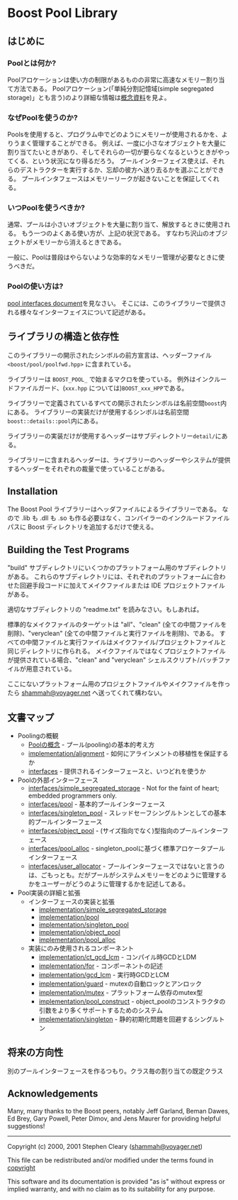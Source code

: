 # Boost Pool Library

## はじめに

### Poolとは何か?

Poolアロケーションは使い方の制限があるものの非常に高速なメモリー割り当て方法である。
Poolアロケーション(「単純分割記憶域(simple segregated storage)」とも言う)のより詳細な情報は[概念資料](pool/concepts.md)を見よ。

### なぜPoolを使うのか?

Poolsを使用すると、プログラム中でどのようにメモリーが使用されるかを、よりうまく管理することができる。
例えば、一度に小さなオブジェクトを大量に割り当てたいときがあり、そしてそれらの一切が要らなくなるというときがやってくる、という状況になり得るだろう。
プールインターフェイス使えば、それらのデストラクターを実行するか、忘却の彼方へ送り去るかを選ぶことができる。
プールインタフェースはメモリーリークが起きないことを保証してくれる。

### いつPoolを使うべきか?

通常、プールは小さいオブジェクトを大量に割り当て、解放するときに使用される。
もう一つのよくある使い方が、上記の状況である。
すなわち沢山のオブジェクトがメモリーから消えるときである。

一般に、Poolは普段はやらないような効率的なメモリー管理が必要なときに使うべきだ。

### Poolの使い方は?

[pool interfaces document](pool/interfaces.md)を見なさい。
そこには、このライブラリーで提供される様々なインターフェイスについて記述がある。

## ライブラリの構造と依存性

このライブラリーの開示されたシンボルの前方宣言は、ヘッダーファイル `<boost/pool/poolfwd.hpp>` に含まれている。

ライブラリーは `BOOST_POOL_` で始まるマクロを使っている。
例外はインクルードファイルガード、(`xxx.hpp` については)`BOOST_xxx_HPP`である。

ライブラリーで定義されているすべての開示されたシンボルは名前空間`boost`内にある。
ライブラリーの実装だけが使用するシンボルは名前空間`boost::details::pool`内にある。

ライブラリーの実装だけが使用するヘッダーはサブディレクトリー`detail/`にある。

ライブラリーに含まれるヘッダーは、ライブラリーのヘッダーやシステムが提供するヘッダーをそれぞれの裁量で使っていることがある。

## Installation

The Boost Pool ライブラリーはヘッダファイルによるライブラリーである。
なので .lib も .dll も .so も作る必要はなく、コンパイラーのインクルードファイルパスに Boost ディレクトリを追加するだけで使える。

## Building the Test Programs

"build" サブディレクトリにいくつかのプラットフォーム用のサブディレクトリがある。
これらのサブディレクトリには、それぞれのプラットフォームに合わせた回避手段コードに加えてメイクファイルまたは IDE プロジェクトファイルがある。

適切なサブディレクトリの "readme.txt" を読みなさい。もしあれば。

標準的なメイクファイルのターゲットは "all"、"clean" (全ての中間ファイルを削除)、"veryclean" (全ての中間ファイルと実行ファイルを削除)、である。
すべての中間ファイルと実行ファイルはメイクファイル/プロジェクトファイルと同じディレクトリに作られる。
メイクファイルではなくプロジェクトファイルが提供されている場合、"clean" and "veryclean" シェルスクリプト/バッチファイルが用意されている。

ここにないプラットフォーム用のプロジェクトファイルやメイクファイルを作ったら [shammah@voyager.net](mailto:shammah@voyager.net) へ送ってくれて構わない。

## 文書マップ

- Poolingの概観
	- [Poolの概念](pool/concepts.md) - プール(pooling)の基本的考え方
	- [implementation/alignment](pool/implementation/alignment.md) - 如何にアラインメントの移植性を保証するか
	- [interfaces](pool/interfaces.md) - 提供されるインターフェースと、いつどれを使うか
- Poolの外部インターフェース
	 - [interfaces/simple_segregated_storage](pool/interfaces/simple_segregated_storage.md) - Not for the faint of heart; embedded programmers only.
	 - [interfaces/pool](pool/interfaces/pool.md) - 基本的プールインターフェース
	 - [interfaces/singleton_pool](pool/interfaces/singleton_pool.md) - スレッドセーフシングルトンとしての基本的プールインターフェース
	 - [interfaces/object_pool](pool/interfaces/object_pool.md) - (サイズ指向でなく)型指向のプールインターフェース
	 - [interfaces/pool_alloc](pool/interfaces/pool_alloc.md) - singleton_poolに基づく標準アロケータプールインターフェース
	 - [interfaces/user_allocator](pool/interfaces/user_allocator.md) - プールインターフェースではないと言うのは、ごもっとも。だがプールがシステムメモリーをどのように管理するかをユーザーがどうのように管理するかを記述してある。
- Pool実装の詳細と拡張
	- インターフェースの実装と拡張
		- [implementation/simple_segregated_storage](pool/implementation/simple_segregated_storage.md)
		- [implementation/pool](pool/implementation/pool.md)
		- [implementation/singleton_pool](pool/implementation/singleton_pool.md)
		- [implementation/object_pool](pool/implementation/object_pool.md)
		- [implementation/pool_alloc](pool/implementation/pool_alloc.md)
	- 実装にのみ使用されるコンポーネント
		- [implementation/ct_gcd_lcm](pool/implementation/ct_gcd_lcm.md) - コンパイル時GCDとLDM
		- [implementation/for](pool/implementation/for.md) - コンポーネントの記述
		- [implementation/gcd_lcm](pool/implementation/gcd_lcm.md) - 実行時GCDとLCM
		- [implementation/guard](pool/implementation/guard.md) - mutexの自動ロックとアンロック
		- [implementation/mutex](pool/implementation/mutex.md) - プラットフォーム依存のmutex型
		- [implementation/pool_construct](pool/implementation/pool_construct.md) - object_poolのコンストラクタの引数をより多くサポートするためのシステム
		- [implementation/singleton](pool/implementation/singleton.md) - 静的初期化問題を回避するシングルトン

## 将来の方向性

別のプールインターフェースを作るつもり。クラス毎の割り当ての既定クラス

## Acknowledgements

Many, many thanks to the Boost peers, notably Jeff Garland, Beman Dawes, Ed Brey, Gary Powell, Peter Dimov, and Jens Maurer for providing helpful suggestions!

---

Copyright (c) 2000, 2001 Stephen Cleary ([shammah@voyager.net](mailto:shammah@voyager.net))

This file can be redistributed and/or modified under the terms found in [copyright](pool/copyright.md)

This software and its documentation is provided "as is" without express or implied warranty, and with no claim as to its suitability for any purpose.

